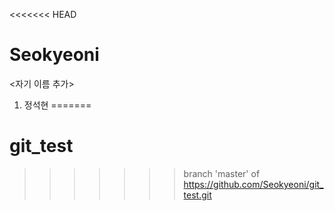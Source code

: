 <<<<<<< HEAD
# Seokyeoni

<자기 이름 추가>

1. 정석현
=======
# git_test
>>>>>>> branch 'master' of https://github.com/Seokyeoni/git_test.git
